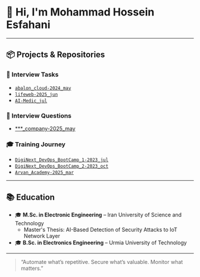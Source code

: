 # 👋 Hi, I'm Mohammad Hossein Esfahani

---

## 📦 Projects & Repositories

### 🔎 Interview Tasks
- [`abalon_cloud-2024_may`](https://github.com/mhesfahani97/abalon-cloud-devops)
- [`lifeweb-2025_jun`](https://github.com/mhesfahani97/my-devops-project)
- [`AI-Medic_jul`](https://github.com/mhesfahani97/technical-devops)

### 🔎 Interview Questions
- [***_company-2025_may](https://github.com/mhesfahani97/devops_interview-2025_may/tree/main)

### 🎓 Training Journey
- [`DigiNext_DevOps_BootCamp_1-2023_jul`](https://github.com/mhesfahani97/DigiNext-DevOps-BootCamp)
- [`DigiNext_DevOps_BootCamp_2-2023_oct`](https://github.com/mhesfahani97/DigiNext-DevOps-BootCamp-Completion)
- [`Arvan_Academy-2025_mar`](https://github.com/mhesfahani97/Arvan-Academy)

---

## 📚 Education

- 🎓 **M.Sc. in Electronic Engineering** – Iran University of Science and Technology
  - Master's Thesis: AI-Based Detection of Security Attacks to IoT Network Layer
- 🎓 **B.Sc. in Electronics Engineering** – Urmia University of Technology 

---

> “Automate what’s repetitive. Secure what’s valuable. Monitor what matters.”

